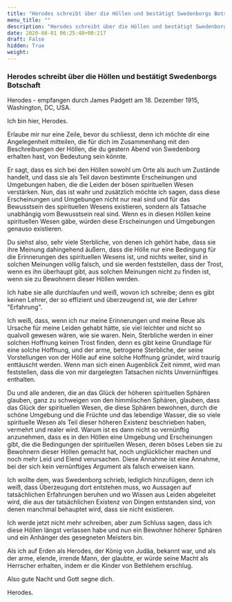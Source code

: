 ```yaml
---
title: "Herodes schreibt über die Höllen und bestätigt Swedenborgs Botschaft"
menu_title: ""
description: "Herodes schreibt über die Höllen und bestätigt Swedenborgs Botschaft"
date: 2020-08-01 06:25:48+00:217
draft: False
hidden: True
weight:
---
```

### Herodes schreibt über die Höllen und bestätigt Swedenborgs Botschaft

Herodes - empfangen durch James Padgett am 18. Dezember 1915, Washington, DC, USA.

Ich bin hier, Herodes.

Erlaube mir nur eine Zeile, bevor du schliesst, denn ich möchte dir eine Angelegenheit mitteilen, die für dich im Zusammenhang mit den Beschreibungen der Höllen, die du gestern Abend von Swedenborg erhalten hast, von Bedeutung sein könnte.

Er sagt, dass es sich bei den Höllen sowohl um Orte als auch um Zustände handelt, und dass sie als Teil davon bestimmte Erscheinungen und Umgebungen haben, die die Leiden der bösen spirituellen Wesen verstärken. Nun, das ist wahr und zusätzlich möchte ich sagen, dass diese Erscheinungen und Umgebungen nicht nur real sind und für das Bewusstsein des spirituellen Wesens existieren, sondern als Tatsache unabhängig vom Bewusstsein real sind. Wenn es in diesen Höllen keine spirituellen Wesen gäbe, würden diese Erscheinungen und Umgebungen genauso existieren.

Du siehst also, sehr viele Sterbliche, von denen ich gehört habe, dass sie ihre Meinung dahingehend äußern, dass die Hölle nur eine Bedingung für die Erinnerungen des spirituellen Wesens ist, und nichts weiter, sind in solchen Meinungen völlig falsch, und sie werden feststellen, dass der Trost, wenn es ihn überhaupt gibt, aus solchen Meinungen nicht zu finden ist, wenn sie zu Bewohnern dieser Höllen werden.

Ich habe sie alle durchlaufen und weiß, wovon ich schreibe; denn es gibt keinen Lehrer, der so effizient und überzeugend ist, wie der Lehrer "Erfahrung".

Ich weiß, dass, wenn ich nur meine Erinnerungen und meine Reue als Ursache für meine Leiden gehabt hätte, sie viel leichter und nicht so qualvoll gewesen wären, wie sie waren. Nein, Sterbliche werden in einer solchen Hoffnung keinen Trost finden, denn es gibt keine Grundlage für eine solche Hoffnung, und der arme, betrogene Sterbliche, der seine Vorstellungen von der Hölle auf eine solche Hoffnung gründet, wird traurig enttäuscht werden. Wenn man sich einen Augenblick Zeit nimmt, wird man feststellen, dass die von mir dargelegten Tatsachen nichts Unvernünftiges enthalten.

Du und alle anderen, die an das Glück der höheren spirituellen Sphären glauben, ganz zu schweigen von den himmlischen Sphären, glauben, dass das Glück der spirituellen Wesen, die diese Sphären bewohnen, durch die schöne Umgebung und die Früchte und das lebendige Wasser, die so viele spirituelle Wesen als Teil dieser höheren Existenz beschrieben haben, vermehrt und realer wird. Warum ist es dann nicht so vernünftig anzunehmen, dass es in den Höllen eine Umgebung und Erscheinungen gibt, die die Bedingungen der spirituellen Wesen, deren böses Leben sie zu Bewohnern dieser Höllen gemacht hat, noch unglücklicher machen und noch mehr Leid und Elend verursachen. Diese Annahme ist eine Annahme, bei der sich kein vernünftiges Argument als falsch erweisen kann.

Ich wollte dem, was Swedenborg schrieb, lediglich hinzufügen, denn ich weiß, dass Überzeugung dort entstehen muss, wo Aussagen auf tatsächlichen Erfahrungen beruhen und wo Wissen aus Leiden abgeleitet wird, die aus der tatsächlichen Existenz von Dingen entstanden sind, von denen manchmal behauptet wird, dass sie nicht existieren.

Ich werde jetzt nicht mehr schreiben, aber zum Schluss sagen, dass ich diese Höllen längst verlassen habe und nun ein Bewohner höherer Sphären und ein Anhänger des gesegneten Meisters bin.

Als ich auf Erden als Herodes, der König von Judäa, bekannt war, und als der arme, elende, irrende Mann, der glaubte, er würde seine Macht als Herrscher erhalten, indem er die Kinder von Bethlehem erschlug.

Also gute Nacht und Gott segne dich.

Herodes.
